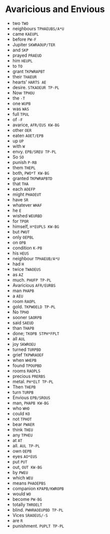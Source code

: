 # Avaricious and Envious

* two `TWO`
* neighbours `TPHAEUBS/A*U`
* came `KAEUPL`
* before `PW-F`
* Jupiter `SKWRAOUP/TER`
* and `SKP`
* prayed `PRAEUD`
* him `HEUPL`
* to `TO`
* grant `TKPWRAPBT`
* their `THAEUR`
* hearts' `HARTS AE`
* desire. `STKAOEUR TP-PL`
* Now `TPHOU`
* the `-T`
* one `WUPB`
* was `WAS`
* full `TPUL`
* of `-F`
* avarice, `AFR/EUS KW-BG`
* other `OER`
* eaten `AOET/EPB`
* up `UP`
* with `W`
* envy. `EPB/SREU TP-PL`
* So `SO`
* punish `P-RB`
* them `THEPL`
* both, `PWO*T KW-BG`
* granted `TKPWRAPBTD`
* that `THA`
* each `AOEFP`
* might `PHAOEUT`
* have `SR`
* whatever `WHAF`
* he `E`
* wished `WEURBD`
* for `TPOR`
* himself, `H*EUPLS KW-BG`
* but `PWUT`
* only `OEPBL`
* on `OPB`
* condition `K-PB`
* his `HEUS`
* neighbour `TPHAEUB/A*U`
* had `H`
* twice `TWAOEUS`
* as `AZ`
* much. `PHUFP TP-PL`
* Avaricious `AFR/EURBS`
* man `PHAPB`
* a `AEU`
* room `RAOPL`
* gold. `TKPWOELD TP-PL`
* No `TPHO`
* sooner `SAORPB`
* said `SAEUD`
* than `THAPB`
* done; `TKOPB STPH*FPLT`
* all `AUL`
* joy `SKWROEU`
* turned `TURPBD`
* grief `TKPWRAOEF`
* when `WHEPB`
* found `TPOUPBD`
* rooms `RAOPLS`
* precious `PRERBS`
* metal. `PH*ELT TP-PL`
* Then `THEPB`
* turn `TURPB`
* Envious `EPB/SROUS`
* man, `PHAPB KW-BG`
* who `WHO`
* could `KO`
* not `TPHOT`
* bear `PWAER`
* think `THEU`
* any `TPHEU`
* at `AT`
* all. `AUL TP-PL`
* own `OEPB`
* eyes `AO*EUS`
* put `PUT`
* out, `OUT KW-BG`
* by `PWEU`
* which `WEU`
* means `PHAOEPBS`
* companion `KPAPB/KWROPB`
* would `WO`
* become `PW-BG`
* totally `THROELT`
* blind. `PWHRAOEUPBD TP-PL`
* Vices `SRAOEUS/-S`
* are `R`
* punishment. `PUPLT TP-PL`
